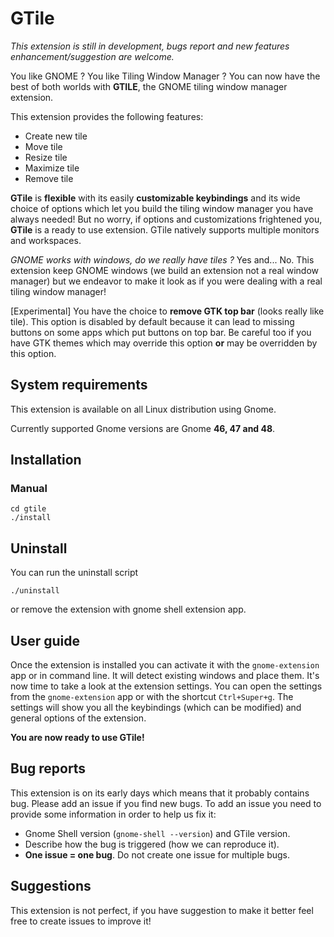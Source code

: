# GTile

*This extension is still in development, bugs report and new features enhancement/suggestion are welcome.*

You like GNOME ? You like Tiling Window Manager ? You can now have the best of both worlds with **GTILE**, the GNOME tiling window manager extension. 

This extension provides the following features:
- Create new tile
- Move tile
- Resize tile
- Maximize tile
- Remove tile

**GTile** is **flexible** with its easily **customizable keybindings** and its wide choice of options which let you build the tiling window manager you have always needed! But no worry, if options and customizations frightened you, **GTile** is a ready to use extension. GTile natively supports multiple monitors and workspaces.

*GNOME works with windows, do we really have tiles ?* Yes and... No. This extension keep GNOME windows (we build an extension not a real window manager) but we endeavor to make it look as if you were dealing with a real tiling window manager! 

[Experimental] You have the choice to **remove GTK top bar** (looks really like tile). This option is disabled by default because it can lead to missing buttons on some apps which put buttons on top bar. Be careful too if you have GTK themes which may override this option **or** may be overridden by this option.

## System requirements
This extension is available on all Linux distribution using Gnome.

Currently supported Gnome versions are Gnome **46, 47 and 48**.

## Installation

### Manual

``` shell
cd gtile
./install
```

## Uninstall

You can run the uninstall script
``` shell
./uninstall
```
or remove the extension with gnome shell extension app.


## User guide

Once the extension is installed you can activate it with the `gnome-extension` app or in command line. It will detect existing windows and place them. It's now time to take a look at the extension settings. You can open the settings from the `gnome-extension` app or with the shortcut `Ctrl+Super+g`. The settings will show you all the keybindings (which can be modified) and general options of the extension.

**You are now ready to use GTile!**

## Bug reports

This extension is on its early days which means that it probably contains bug. Please add an issue if you find new bugs.
To add an issue you need to provide some information in order to help us fix it:
- Gnome Shell version (`gnome-shell --version`) and GTile version.
- Describe how the bug is triggered (how we can reproduce it).
- **One issue = one bug**. Do not create one issue for multiple bugs.

## Suggestions

This extension is not perfect, if you have suggestion to make it better feel free to create issues to improve it!